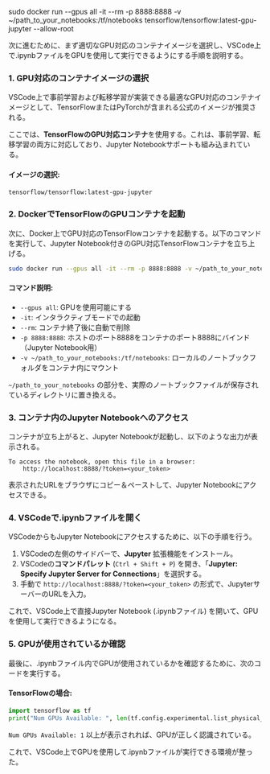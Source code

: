 sudo docker run --gpus all -it --rm -p 8888:8888 -v ~/path_to_your_notebooks:/tf/notebooks tensorflow/tensorflow:latest-gpu-jupyter --allow-root



次に進むために、まず適切なGPU対応のコンテナイメージを選択し、VSCode上で.ipynbファイルをGPUを使用して実行できるようにする手順を説明する。

### 1. GPU対応のコンテナイメージの選択

VSCode上で事前学習および転移学習が実装できる最適なGPU対応のコンテナイメージとして、TensorFlowまたはPyTorchが含まれる公式のイメージが推奨される。

ここでは、**TensorFlowのGPU対応コンテナ**を使用する。これは、事前学習、転移学習の両方に対応しており、Jupyter Notebookサポートも組み込まれている。

#### イメージの選択:
```bash
tensorflow/tensorflow:latest-gpu-jupyter
```

### 2. DockerでTensorFlowのGPUコンテナを起動

次に、Docker上でGPU対応のTensorFlowコンテナを起動する。以下のコマンドを実行して、Jupyter Notebook付きのGPU対応TensorFlowコンテナを立ち上げる。

```bash
sudo docker run --gpus all -it --rm -p 8888:8888 -v ~/path_to_your_notebooks:/tf/notebooks tensorflow/tensorflow:latest-gpu-jupyter
```

#### コマンド説明:
- `--gpus all`: GPUを使用可能にする
- `-it`: インタラクティブモードでの起動
- `--rm`: コンテナ終了後に自動で削除
- `-p 8888:8888`: ホストのポート8888をコンテナのポート8888にバインド（Jupyter Notebook用）
- `-v ~/path_to_your_notebooks:/tf/notebooks`: ローカルのノートブックフォルダをコンテナ内にマウント

`~/path_to_your_notebooks` の部分を、実際のノートブックファイルが保存されているディレクトリに置き換える。

### 3. コンテナ内のJupyter Notebookへのアクセス
コンテナが立ち上がると、Jupyter Notebookが起動し、以下のような出力が表示される。

```
To access the notebook, open this file in a browser:
    http://localhost:8888/?token=<your_token>
```

表示されたURLをブラウザにコピー＆ペーストして、Jupyter Notebookにアクセスできる。

### 4. VSCodeで.ipynbファイルを開く
VSCodeからもJupyter Notebookにアクセスするために、以下の手順を行う。

1. VSCodeの左側のサイドバーで、**Jupyter** 拡張機能をインストール。
2. VSCodeの**コマンドパレット** (`Ctrl + Shift + P`) を開き、「**Jupyter: Specify Jupyter Server for Connections**」を選択する。
3. 手動で `http://localhost:8888/?token=<your_token>` の形式で、JupyterサーバーのURLを入力。

これで、VSCode上で直接Jupyter Notebook (.ipynbファイル) を開いて、GPUを使用して実行できるようになる。

### 5. GPUが使用されているか確認

最後に、.ipynbファイル内でGPUが使用されているかを確認するために、次のコードを実行する。

#### TensorFlowの場合:
```python
import tensorflow as tf
print("Num GPUs Available: ", len(tf.config.experimental.list_physical_devices('GPU')))
```

`Num GPUs Available: 1` 以上が表示されれば、GPUが正しく認識されている。

これで、VSCode上でGPUを使用して.ipynbファイルが実行できる環境が整った。
